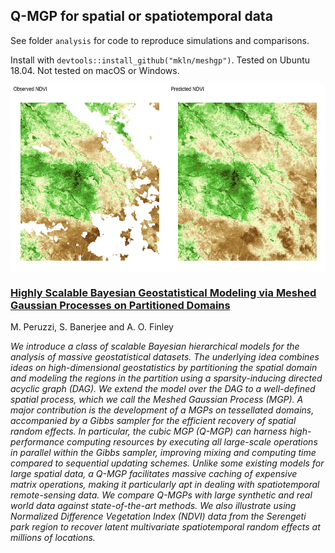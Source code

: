 ## Q-MGP for spatial or spatiotemporal data
See folder `analysis` for code to reproduce simulations and comparisons.

Install with `devtools::install_github("mkln/meshgp")`. Tested on Ubuntu 18.04. Not tested on macOS or Windows.

<img src="https://raw.githubusercontent.com/mkln/meshgp/master/figures/Figure_NDVI_predict.png" height=300 align=center>

### [Highly Scalable Bayesian Geostatistical Modeling via Meshed Gaussian Processes on Partitioned Domains](https://arxiv.org/abs/2003.11208)
M. Peruzzi, S. Banerjee and A. O. Finley

*We introduce a class of scalable Bayesian hierarchical models for the analysis of massive geostatistical datasets. The underlying idea combines ideas on high-dimensional geostatistics by partitioning the spatial domain and modeling the regions in the partition using a sparsity-inducing directed acyclic graph (DAG). We extend the model over the DAG to a well-defined spatial process, which we call the Meshed Gaussian Process (MGP). A major contribution is the development of a MGPs on tessellated domains, accompanied by a Gibbs sampler for the efficient recovery of spatial random effects. In particular, the cubic MGP (Q-MGP) can harness high-performance computing resources by executing all large-scale operations in parallel within the Gibbs sampler, improving mixing and computing time compared to sequential updating schemes. Unlike some existing models for large spatial data, a Q-MGP facilitates massive caching of expensive matrix operations, making it particularly apt in dealing with spatiotemporal remote-sensing data. We compare Q-MGPs with large synthetic and real world data against state-of-the-art methods. We also illustrate using Normalized Difference Vegetation Index (NDVI) data from the Serengeti park region to recover latent multivariate spatiotemporal random effects at millions of locations.*